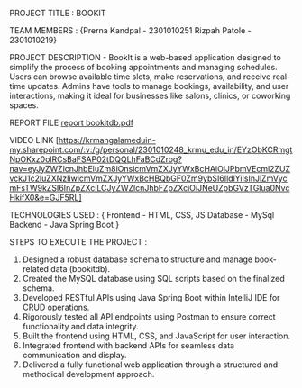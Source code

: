 PROJECT TITLE : BOOKIT

TEAM MEMBERS :
{Prerna Kandpal - 2301010251
Rizpah Patole - 2301010219}

PROJECT DESCRIPTION - BookIt is a web-based application designed to simplify the process of booking appointments and managing schedules. Users can browse available time slots, make reservations, and receive real-time updates. Admins have tools to manage bookings, availability, and user interactions, making it ideal for businesses like salons, clinics, or coworking spaces.

REPORT FILE [report bookitdb.pdf](https://github.com/user-attachments/files/19965740/report.bookitdb.pdf)

VIDEO LINK [https://krmangalameduin-my.sharepoint.com/:v:/g/personal/2301010248_krmu_edu_in/EYzObKCRmgtNpOKxz0olRCsBaFSAP02tDQQLhFaBCdZrog?nav=eyJyZWZlcnJhbEluZm8iOnsicmVmZXJyYWxBcHAiOiJPbmVEcml2ZUZvckJ1c2luZXNzIiwicmVmZXJyYWxBcHBQbGF0Zm9ybSI6IldlYiIsInJlZmVycmFsTW9kZSI6InZpZXciLCJyZWZlcnJhbFZpZXciOiJNeUZpbGVzTGlua0NvcHkifX0&e=GJF5RL]

TECHNOLOGIES USED :
{ Frontend - HTML, CSS, JS
Database - MySql
Backend - Java Spring Boot }

STEPS TO EXECUTE THE PROJECT :
1. Designed a robust database schema to structure and manage book-related data (bookitdb).
2. Created the MySQL database using SQL scripts based on the finalized schema.
3. Developed RESTful APIs using Java Spring Boot within IntelliJ IDE for CRUD operations.
4. Rigorously tested all API endpoints using Postman to ensure correct functionality and data integrity.
5. Built the frontend using HTML, CSS, and JavaScript for user interaction.
6. Integrated frontend with backend APIs for seamless data communication and display.
7. Delivered a fully functional web application through a structured and methodical development approach.
